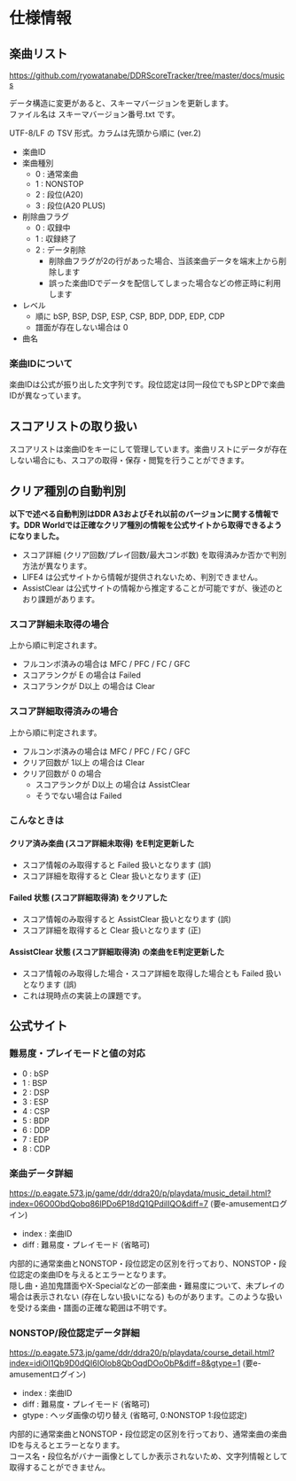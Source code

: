 # 仕様情報

## 楽曲リスト

https://github.com/ryowatanabe/DDRScoreTracker/tree/master/docs/musics

データ構造に変更があると、スキーマバージョンを更新します。  
ファイル名は スキーマバージョン番号.txt です。

UTF-8/LF の TSV 形式。カラムは先頭から順に (ver.2)

 - 楽曲ID
 - 楽曲種別
   - 0 : 通常楽曲
   - 1 : NONSTOP
   - 2 : 段位(A20)
   - 3 : 段位(A20 PLUS)
 - 削除曲フラグ
   - 0 : 収録中
   - 1 : 収録終了
   - 2 : データ削除
     - 削除曲フラグが2の行があった場合、当該楽曲データを端末上から削除します
     - 誤った楽曲IDでデータを配信してしまった場合などの修正時に利用します
 - レベル
   - 順に bSP, BSP, DSP, ESP, CSP, BDP, DDP, EDP, CDP
   - 譜面が存在しない場合は 0
 - 曲名

### 楽曲IDについて

楽曲IDは公式が振り出した文字列です。段位認定は同一段位でもSPとDPで楽曲IDが異なっています。

## スコアリストの取り扱い

スコアリストは楽曲IDをキーにして管理しています。楽曲リストにデータが存在しない場合にも、スコアの取得・保存・閲覧を行うことができます。

## クリア種別の自動判別

**以下で述べる自動判別はDDR A3およびそれ以前のバージョンに関する情報です。DDR Worldでは正確なクリア種別の情報を公式サイトから取得できるようになりました。**

 - スコア詳細 (クリア回数/プレイ回数/最大コンボ数) を取得済みか否かで判別方法が異なります。
 - LIFE4 は公式サイトから情報が提供されないため、判別できません。
 - AssistClear は公式サイトの情報から推定することが可能ですが、後述のとおり課題があります。

### スコア詳細未取得の場合

上から順に判定されます。

 - フルコンボ済みの場合は MFC / PFC / FC / GFC
 - スコアランクが E の場合は Failed
 - スコアランクが D以上 の場合は Clear

### スコア詳細取得済みの場合

上から順に判定されます。

 - フルコンボ済みの場合は MFC / PFC / FC / GFC
 - クリア回数が 1以上 の場合は Clear
 - クリア回数が 0 の場合
   - スコアランクが D以上 の場合は AssistClear
   - そうでない場合は Failed

### こんなときは

#### クリア済み楽曲 (スコア詳細未取得) をE判定更新した

 - スコア情報のみ取得すると Failed 扱いとなります (誤)
 - スコア詳細を取得すると Clear 扱いとなります (正)

#### Failed 状態 (スコア詳細取得済) をクリアした

 - スコア情報のみ取得すると AssistClear 扱いとなります (誤)
 - スコア詳細を取得すると Clear 扱いとなります (正)

#### AssistClear 状態 (スコア詳細取得済) の楽曲をE判定更新した

 - スコア情報のみ取得した場合・スコア詳細を取得した場合とも Failed 扱いとなります (誤)
 - これは現時点の実装上の課題です。


## 公式サイト

### 難易度・プレイモードと値の対応

 - 0 : bSP
 - 1 : BSP
 - 2 : DSP
 - 3 : ESP
 - 4 : CSP
 - 5 : BDP
 - 6 : DDP
 - 7 : EDP
 - 8 : CDP

### 楽曲データ詳細

https://p.eagate.573.jp/game/ddr/ddra20/p/playdata/music_detail.html?index=06O0ObdQobq86lPDo6P18dQ1QPdilIQO&diff=7
(要e-amusementログイン)

 - index : 楽曲ID
 - diff : 難易度・プレイモード (省略可)

内部的に通常楽曲とNONSTOP・段位認定の区別を行っており、NONSTOP・段位認定の楽曲IDを与えるとエラーとなります。  
隠し曲・追加鬼譜面やX-Specialなどの一部楽曲・難易度について、未プレイの場合は表示されない (存在しない扱いになる) ものがあります。このような扱いを受ける楽曲・譜面の正確な範囲は不明です。

### NONSTOP/段位認定データ詳細

https://p.eagate.573.jp/game/ddr/ddra20/p/playdata/course_detail.html?index=idiOI1Qb9D0dQI6IOlob8QbOqdDOoObP&diff=8&gtype=1
(要e-amusementログイン)

 - index : 楽曲ID
 - diff : 難易度・プレイモード (省略可)
 - gtype : ヘッダ画像の切り替え (省略可, 0:NONSTOP 1:段位認定)

内部的に通常楽曲とNONSTOP・段位認定の区別を行っており、通常楽曲の楽曲IDを与えるとエラーとなります。  
コース名・段位名がバナー画像としてしか表示されないため、文字列情報として取得することができません。
